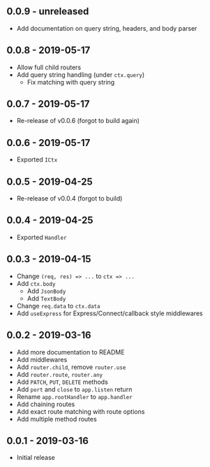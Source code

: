 ## 0.0.9 - unreleased

- Add documentation on query string, headers, and body parser

## 0.0.8 - 2019-05-17

- Allow full child routers
- Add query string handling (under `ctx.query`)
  - Fix matching with query string

## 0.0.7 - 2019-05-17

- Re-release of v0.0.6 (forgot to build again)

## 0.0.6 - 2019-05-17

- Exported `ICtx`

## 0.0.5 - 2019-04-25

- Re-release of v0.0.4 (forgot to build)

## 0.0.4 - 2019-04-25

- Exported `Handler`

## 0.0.3 - 2019-04-15

- Change `(req, res) => ...` to `ctx => ...`
- Add `ctx.body`
  - Add `JsonBody`
  - Add `TextBody`
- Change `req.data` to `ctx.data`
- Add `useExpress` for Express/Connect/callback style middlewares

## 0.0.2 - 2019-03-16

- Add more documentation to README
- Add middlewares
- Add `router.child`, remove `router.use`
- Add `router.route`, `router.any`
- Add `PATCH`, `PUT`, `DELETE` methods
- Add `port` and `close` to `app.listen` return
- Rename `app.rootHandler` to `app.handler`
- Add chaining routes
- Add exact route matching with route options
- Add multiple method routes

## 0.0.1 - 2019-03-16

- Initial release
